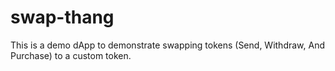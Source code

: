 # swap-thang
This is a demo dApp to demonstrate swapping tokens (Send, Withdraw, And Purchase) to a custom token.
